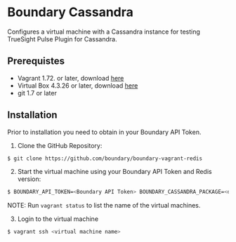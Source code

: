 # Boundary Cassandra 

Configures a virtual machine with a Cassandra instance for testing TrueSight Pulse Plugin for Cassandra.

## Prerequistes

- Vagrant 1.72. or later, download [here](https://www.vagrantup.com/downloads.html)
- Virtual Box 4.3.26 or later, download [here](https://www.virtualbox.org/wiki/Downloads)
- git 1.7 or later

## Installation

Prior to installation you need to obtain in your Boundary API Token.

1. Clone the GitHub Repository:
```bash
$ git clone https://github.com/boundary/boundary-vagrant-redis
```

2. Start the virtual machine using your Boundary API Token and Redis version:
```bash
$ BOUNDARY_API_TOKEN=<Boundary API Token> BOUNDARY_CASSANDRA_PACKAGE=<dsc20, dsc21 or dsc22 (default)> vagrant up <virtual machine name>
```
NOTE: Run `vagrant status` to list the name of the virtual machines.

3. Login to the virtual machine
```bash
$ vagrant ssh <virtual machine name>
```
